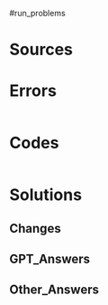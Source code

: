 #run_problems 

# Sources


# Errors
```bash

```

# Codes

```python

```

# Solutions


## Changes


## GPT_Answers


## Other_Answers